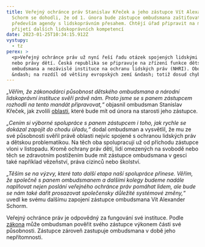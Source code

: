 ```yaml
---
title: Veřejný ochránce práv Stanislav Křeček a jeho zástupce Vít Alexander
  Schorm se dohodli, že od 1. února bude zástupce ombudsmana zaštiťovat
  především agendy s lidskoprávním přesahem. Chtějí úřad připravit na možné
  přijetí dalších lidskoprávních kompetencí
date: 2023-01-25T10:34:15.912Z
vystupy:
  - tz
perex: >
  <p>Veřejný ochránce práv už nyní řeší řadu otázek spojených lidskými právy
  nebo právy dětí. Česká republika se připravuje na zřízení funkce dětského
  ombudsmana a nezávislé instituce na ochranu lidských práv (NHRI). Obojí u nás
  &ndash; na rozdíl od většiny evropských zemí &ndash; totiž dosud chybí.</p>
---
```

<p><em>&bdquo;Věřím, že zákonodárci působnost dětského ombudsmana a národní lidskoprávní instituce svěří právě nám. Proto jsme se s panem zástupcem rozhodli na tento mandát připravovat,&ldquo; </em>objasnil ombudsman Stanislav Křeček, jak zvolili <a href="https://www.ochrance.cz/o-nas/deputy/">oblasti</a>, které bude mít od února na starosti jeho zástupce.</p>

<p><em>&bdquo;Cením si výborné spolupráce s&nbsp;panem zástupcem i toho, jak rychle se dokázal zapojit do chodu úřadu,&ldquo; </em>dodal ombudsman a vysvětlil, že mu ze své působnosti svěřil právě oblasti nejvíc spojené s&nbsp;ochranou lidských práv a dětskou problematikou. Na těch oba spolupracují už od příchodu zástupce vloni v&nbsp;listopadu.<strong> </strong>Kromě ochrany práv dětí, lidí omezených na svobodě nebo těch se zdravotním postižením bude mít zástupce ombudsmana v&nbsp;gesci také například vězeňství, práva cizinců nebo školství.</p>

<p><em>&bdquo;Těším se na výzvy, které tato další etapa naší spolupráce přinese. Věřím, že společně s panem&nbsp;ombudsmanem a dalšími&nbsp;kolegy budeme nadále naplňovat nejen poslání veřejného ochránce práv pomáhat lidem, ale bude se nám také dařit prosazovat společensky důležité systémové změny,&ldquo;</em> uvedl ke svému dalšímu zapojení zástupce ombudsmana Vít Alexander Schorm.</p>

<p>Veřejný ochránce práv je odpovědný za fungování své instituce. Podle <a href="https://www.zakonyprolidi.cz/cs/1999-349#p2">zákona</a> může ombudsman pověřit svého zástupce výkonem části své působnosti. Zástupce zároveň zastupuje ombudsmana v&nbsp;době jeho nepřítomnosti.</p>
